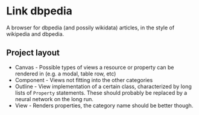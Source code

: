 # Link dbpedia

A browser for dbpedia (and possily wikidata) articles, in the style of wikipedia and dbpedia.

## Project layout

* Canvas - Possible types of views a resource or property can be rendered in (e.g. a modal, table
row, etc)
* Component - Views not fitting into the other categories
* Outline - View implementation of a certain class, characterized by long lists of `Property`
statements. These should probably be replaced by a neural network on the long run.
* View - Renders properties, the category name should be better though.
